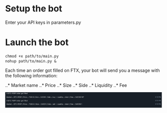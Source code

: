 # Setup the bot

Enter your API keys in parameters.py

# Launch the bot

```
chmod +x path/to/main.py
nohup path/to/main.py &
```

Each time an order got filled on FTX, your bot will send you a message with the following information:

..* Market name
..* Price
..* Size
..* Side
..* Liquidity
..* Fee

![alt text](fill.png)
